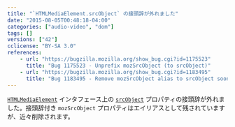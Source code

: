 ```yaml
---
title: "`HTMLMediaElement.srcObject` の接頭辞が外れました"
date: "2015-08-05T00:48:18-04:00"
categories: ["audio-video", "dom"]
tags: []
versions: ["42"]
cclicense: "BY-SA 3.0"
references:
    - url: "https://bugzilla.mozilla.org/show_bug.cgi?id=1175523"
      title: "Bug 1175523 - Unprefix mozSrcObject (to srcObject)"
    - url: "https://bugzilla.mozilla.org/show_bug.cgi?id=1183495"
      title: "Bug 1183495 - Remove mozSrcObject alias to srcObject soon"
---
```

[`HTMLMediaElement`](https://developer.mozilla.org/ja/docs/Web/API/HTMLMediaElement) インタフェース上の [`srcObject`](https://developer.mozilla.org/ja/docs/Web/API/HTMLMediaElement/srcObject) プロパティの接頭辞が外れました。接頭辞付き `mozSrcObject` プロパティはエイリアスとして残されていますが、近々削除されます。

